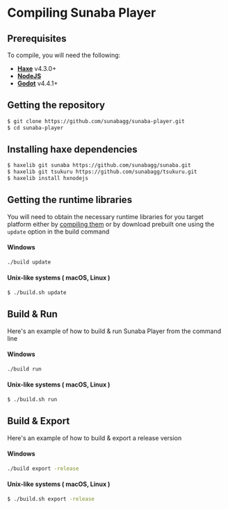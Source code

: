 # Compiling Sunaba Player

## Prerequisites

To compile, you will need the following:

- **[Haxe](https://haxe.org/)** v4.3.0+
- **[NodeJS](https://nodejs.org/en)**
- **[Godot](https://godotengine.org/)** v4.4.1+

## Getting the repository

```sh
$ git clone https://github.com/sunabagg/sunaba-player.git
$ cd sunaba-player
```

## Installing haxe dependencies

```sh
$ haxelib git sunaba https://github.com/sunabagg/sunaba.git
$ haxelib git tsukuru https://github.com/sunabagg/tsukuru.git
$ haxelib install hxnodejs
```

## Getting the runtime libraries

You will need to obtain the necessary runtime libraries for you target platform either by [compiling them](compile-runtime.md) or by download prebuilt one using the `update` option in the build command

#### Windows

```sh
./build update
```

#### Unix-like systems ( macOS, Linux )

```sh
$ ./build.sh update
```

## Build & Run

Here's an example of how to build & run Sunaba Player from the command line

#### Windows

```sh
./build run
```

#### Unix-like systems ( macOS, Linux )

```sh
$ ./build.sh run
```

## Build & Export

Here's an example of how to build & export a release version

#### Windows

```sh
./build export -release
```

#### Unix-like systems ( macOS, Linux )

```sh
$ ./build.sh export -release
```